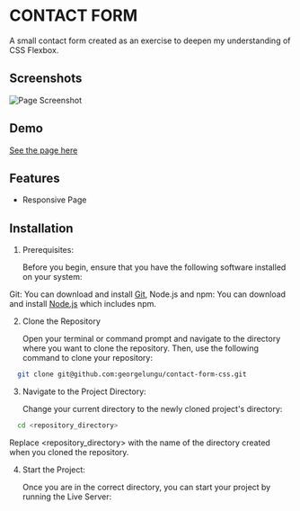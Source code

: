 
# CONTACT FORM

A small contact form created as an exercise to deepen my understanding of CSS Flexbox.


## Screenshots

![Page Screenshot](https://images4.imagebam.com/35/f6/77/MEPME7J_o.png)


## Demo

[See the page here](https://contact-form-css.vercel.app/)


## Features

- Responsive Page



## Installation

1. Prerequisites:

    Before you begin, ensure that you have the following software installed on your system:

Git: You can download and install [Git](https://git-scm.com/), Node.js and npm: You can download and install [Node.js](https://nodejs.org/) which includes npm.

2. Clone the Repository

    Open your terminal or command prompt and navigate to the directory where you want to clone the repository. Then, use the following command to clone your repository:

```bash
  git clone git@github.com:georgelungu/contact-form-css.git
```

3. Navigate to the Project Directory:

    Change your current directory to the newly cloned project's directory: 
    
```bash
  cd <repository_directory>
```

Replace <repository_directory> with the name of the directory created when you cloned the repository.

4. Start the Project:

    Once you are in the correct directory, you can start your project by running the Live Server:
